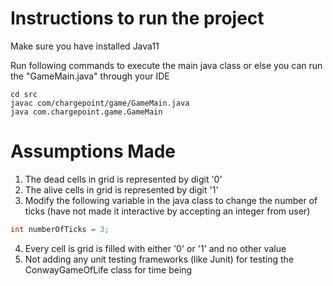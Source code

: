 
# Instructions to run the project
Make sure you have installed Java11

Run following commands to execute the main java class 
or else you can run the "GameMain.java" through your IDE
```
cd src
javac com/chargepoint/game/GameMain.java
java com.chargepoint.game.GameMain
```

# Assumptions Made
1) The dead cells in grid is represented by digit '0'
2) The alive cells in grid is represented by digit '1'
3) Modify the following variable in the java class to change the number of ticks (have not made it interactive by accepting an integer from user)
```java
int numberOfTicks = 3;

```
4) Every cell is grid is filled with either '0' or '1' and no other value
5) Not adding any unit testing frameworks (like Junit) for testing the ConwayGameOfLife class for time being 